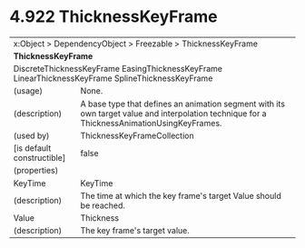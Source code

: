<html dir="LTR" xmlns:mshelp="http://msdn.microsoft.com/mshelp" xmlns:ddue="http://ddue.schemas.microsoft.com/authoring/2003/5" xmlns:xlink="http://www.w3.org/1999/xlink" xmlns:tool="http://www.microsoft.com/tooltip">

<body>
 <input type="hidden" id="userDataCache" class="userDataStyle">
 <input type="hidden" id="hiddenScrollOffset">
 <img id="dropDownImage" style="display:none; height:0; width:0;" src="../local/drpdown.gif">
 <img id="dropDownHoverImage" style="display:none; height:0; width:0;" src="../local/drpdown_orange.gif">
 <img id="collapseImage" style="display:none; height:0; width:0;" src="../local/collapse.gif">
 <img id="expandImage" style="display:none; height:0; width:0;" src="../local/exp.gif">
 <img id="collapseAllImage" style="display:none; height:0; width:0;" src="../local/collall.gif">
 <img id="expandAllImage" style="display:none; height:0; width:0;" src="../local/expall.gif">
 <img id="copyImage" style="display:none; height:0; width:0;" src="../local/copycode.gif">
 <img id="copyHoverImage" style="display:none; height:0; width:0;" src="../local/copycodeHighlight.gif">
 <div id="header"><h1 class="heading">4.922 ThicknessKeyFrame</h1></div>

 <div id="mainSection">
 <div id="mainBody">
 <div id="allHistory" class="saveHistory" onsave="saveAll()" onload="loadAll()"></div>
 <p xmlns:wsd="http://wsdev.schemas.microsoft.com/authoring/2008/2" xmlns:msxsl="urn:schemas-microsoft-com:xslt" xmlns:script="urn:script" xmlns:build="urn:build">
 </p>
 <div id="sectionSection0" class="section" name="collapseableSection">
 <content xmlns="http://ddue.schemas.microsoft.com/authoring/2003/5" xmlns:wsd="http://wsdev.schemas.microsoft.com/authoring/2008/2" xmlns:msxsl="urn:schemas-microsoft-com:xslt" xmlns:script="urn:script" xmlns:build="urn:build">
 </content>
 </div>
 <div id="sectionSection1" class="section" name="collapseableSection">
 <content xmlns="http://ddue.schemas.microsoft.com/authoring/2003/5" xmlns:wsd="http://wsdev.schemas.microsoft.com/authoring/2008/2" xmlns:msxsl="urn:schemas-microsoft-com:xslt" xmlns:script="urn:script" xmlns:build="urn:build">
 <table class="ProtocolAuthoredTable" xmlns="">
 <tr><td colspan="2">
<mshelp:link keywords="c0d383e4-fcdb-4546-a06b-81c262fe2a5e" tabindex="0">x:Object</mshelp:link> &gt; <mshelp:link keywords="44a6e58f-41e0-4602-b1d2-75a9b44a5acb" tabindex="0">DependencyObject</mshelp:link> &gt; <mshelp:link keywords="14abf0ee-8f63-4ed1-80bd-0b71e55f11cb" tabindex="0">Freezable</mshelp:link> &gt; <mshelp:link keywords="47d39a3b-1bdb-4a15-a3f5-601db03bb781" tabindex="0">ThicknessKeyFrame</mshelp:link> </td>
 </tr>
 <tr><td colspan="2">
 <b>ThicknessKeyFrame</b> </td>
 </tr>
 <tr><td colspan="2">
<mshelp:link keywords="ecee4694-a460-4a29-a5f9-ff61159a3507" tabindex="0">DiscreteThicknessKeyFrame</mshelp:link> <mshelp:link keywords="cced8be7-c316-47c0-9cee-5808282827a3" tabindex="0">EasingThicknessKeyFrame</mshelp:link> <mshelp:link keywords="2a670b71-ff27-4897-b529-a9cdf6264f49" tabindex="0">LinearThicknessKeyFrame</mshelp:link> <mshelp:link keywords="9872c8d0-ca47-48c5-a5c2-27b525e19272" tabindex="0">SplineThicknessKeyFrame</mshelp:link> </td>
 </tr>
 <tr><td><div class="indent0">(usage)</div></td>
 <td>None.</td>
 </tr>
 <tr><td><div class="indent0">(description)</div></td>
 <td>A base type that defines an animation segment with its own target value and interpolation technique for a ThicknessAnimationUsingKeyFrames.</td>
 </tr>
 <tr><td><div class="indent0">(used by)</div></td>
 <td><mshelp:link keywords="922a7971-1c7f-4da5-a787-c2d34988085b" tabindex="0">ThicknessKeyFrameCollection</mshelp:link></td>
 </tr>
 <tr><td><div class="indent0">[is default constructible]</div></td>
 <td>false</td>
 </tr>
 <tr><td><div class="indent0">(properties)</div></td>
 <td></td>
 </tr>
 <tr><td><div class="indent2">KeyTime</div></td>
 <td><mshelp:link keywords="e8d9383b-5d40-4203-94da-a9b3a53ce3f8" tabindex="0">KeyTime</mshelp:link></td>
 </tr>
 <tr><td><div class="indent4">(description)</div></td>
 <td>The time at which the key frame's target Value should be reached.</td>
 </tr>
 <tr><td><div class="indent2">Value</div></td>
 <td><mshelp:link keywords="3dce6814-0865-40cb-981e-11f6066a42db" tabindex="0">Thickness</mshelp:link></td>
 </tr>
 <tr><td><div class="indent4">(description)</div></td>
 <td>The key frame's target value.</td>
 </tr>
</table>
 </content>
 </div>
 <!--[if gte IE 5]>
 <tool:tip element="languageFilterToolTip" avoidmouse="false"/>
 <![endif]-->
 </div>
 <a name="feedback"></a><span></span>
 </div>
</body></html>
